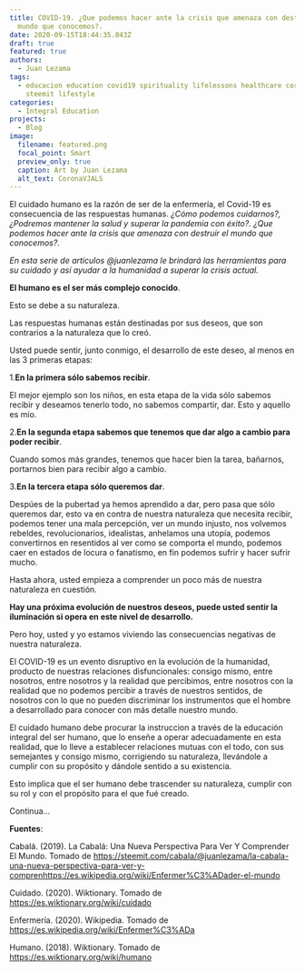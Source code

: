 ```yaml
---
title: COVID-19. ¿Que podemos hacer ante la crisis que amenaza con destruir el
  mundo que conocemos?.
date: 2020-09-15T18:44:35.043Z
draft: true
featured: true
authors:
  - Juan Lezama
tags:
  - educacion education covid19 spirituality lifelessons healthcare coronavirus
    steemit lifestyle
categories:
  - Integral Education
projects:
  - Blog
image:
  filename: featured.png
  focal_point: Smart
  preview_only: true
  caption: Art by Juan Lezama
  alt_text: CoronaVJALS
---
```

El cuidado humano es la razón de ser de la enfermería, el Covid-19 es consecuencia de las respuestas humanas. *¿Cómo podemos cuidarnos?, ¿Podremos mantener la salud y superar la pandemia con éxito?. ¿Que podemos hacer ante la crisis que amenaza con destruir el mundo que conocemos?*.

*En esta serie de artículos @juanlezama le brindará las herramientas para su cuidado y así ayudar a la humanidad a superar la crisis actual.*

**El humano es el ser más complejo conocido**.

Esto se debe a su naturaleza.

Las respuestas humanas están destinadas por sus deseos, que son contrarios a la naturaleza que lo creó.

Usted puede sentir, junto conmigo, el desarrollo de este deseo, al menos en las 3 primeras etapas:

1.**En la primera sólo sabemos recibir**. 

El mejor ejemplo son los niños, en esta etapa de la vida sólo sabemos recibir y deseamos tenerlo todo, no sabemos compartir, dar. Esto y aquello es mío.

2.**En la segunda etapa sabemos que tenemos que dar algo a cambio para poder recibir**.

Cuando somos más grandes, tenemos que hacer bien la tarea, bañarnos, portarnos bien para recibir algo a cambio.

3.**En la tercera etapa sólo queremos dar**. 

Despúes de la pubertad ya hemos aprendido a dar, pero pasa que sólo queremos dar, esto va en contra de nuestra naturaleza que necesita recibir, podemos tener una mala percepción, ver un mundo injusto, nos volvemos rebeldes, revolucionarios, idealistas, anhelamos una utopía, podemos convertirnos en resentidos al ver como se comporta el mundo, podemos caer en estados de locura o fanatismo, en fin podemos sufrir y hacer sufrir mucho.

Hasta ahora, usted empieza a comprender un poco más de nuestra naturaleza en cuestión.

**Hay una próxima evolución de nuestros deseos, puede usted sentir la iluminación si opera en este nivel de desarrollo.**

Pero hoy, usted y yo estamos viviendo las consecuencias negativas de nuestra naturaleza.

El COVID-19 es un evento disruptivo en la evolución de la humanidad, producto de nuestras relaciones disfuncionales: consigo mismo, entre nosotros, entre nosotros y la realidad que percibimos, entre nosotros con la realidad que no podemos percibir a través de nuestros sentidos, de nosotros con lo que no pueden discriminar los instrumentos que el hombre a desarrollado para conocer con más detalle nuestro mundo.

El cuidado humano debe procurar la instruccion a través de la educación integral del ser humano, que lo enseñe a operar adecuadamente en esta realidad, que lo lleve a establecer relaciones mutuas con el todo, con sus semejantes y consigo mismo, corrigiendo su naturaleza, llevándole a cumplir con su propósito y dándole sentido a su existencia.

Esto implica que el ser humano debe trascender su naturaleza, cumplir con su rol y con el propósito para el que fué creado.

Continua...

**Fuentes**:

Cabalá. (2019). La Cabalá: Una Nueva Perspectiva Para Ver Y Comprender El Mundo. Tomado de https://steemit.com/cabala/@juanlezama/la-cabala-una-nueva-perspectiva-para-ver-y-comprenhttps://es.wikipedia.org/wiki/Enfermer%C3%ADader-el-mundo

Cuidado. (2020). Wiktionary. Tomado de https://es.wiktionary.org/wiki/cuidado

Enfermería. (2020). Wikipedia. Tomado de https://es.wikipedia.org/wiki/Enfermer%C3%ADa

Humano. (2018). Wiktionary. Tomado de  https://es.wiktionary.org/wiki/humano